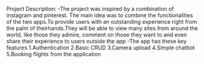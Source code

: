 Project Description:
-The project was inspired by a combination of instagram and pinterest. The main idea was to combine the functionalities of the two apps.To provide users with an outstanding experience right from the palm of theirhands.They will be able to view many sites from around the world, like those they admire, comment on those they  want to and even share their experience to users outside the app
-The app has these key features
		1.Authentication
		2.Basic CRUD
		3.Camera upload
		4.Simple chatbot
		5.Booking flights from the application
